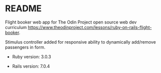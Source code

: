 # README

Flight booker web app for The Odin Project open source web dev curriculum https://www.theodinproject.com/lessons/ruby-on-rails-flight-booker.

Stimulus controller added for responsive ability to dynamically add/remove passengers in form.

* Ruby version: 3.0.3

* Rails version: 7.0.4
